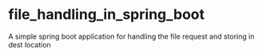 # file_handling_in_spring_boot
A simple spring boot application for handling the file request and storing in dest location
